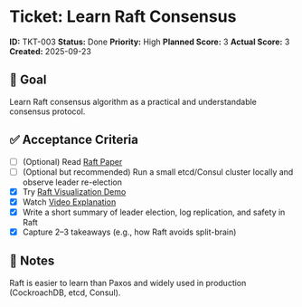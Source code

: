 # Ticket: Learn Raft Consensus

**ID:** TKT-003
**Status:** Done
**Priority:** High
**Planned Score:** 3
**Actual Score:** 3
**Created:** 2025-09-23

## 🎯 Goal

Learn Raft consensus algorithm as a practical and understandable consensus protocol.

## ✅ Acceptance Criteria

* [ ] (Optional) Read [Raft Paper](https://raft.github.io/raft.pdf)
* [ ] (Optional but recommended) Run a small etcd/Consul cluster locally and observe leader re-election
* [X] Try [Raft Visualization Demo](https://raft.github.io/)
* [X] Watch [Video Explanation](https://youtu.be/IujMVjKvWP4?si=uvhN8Pj-McgPbs3Q)
* [X] Write a short summary of leader election, log replication, and safety in Raft
* [X] Capture 2–3 takeaways (e.g., how Raft avoids split-brain)

## 📝 Notes
Raft is easier to learn than Paxos and widely used in production (CockroachDB, etcd, Consul).

